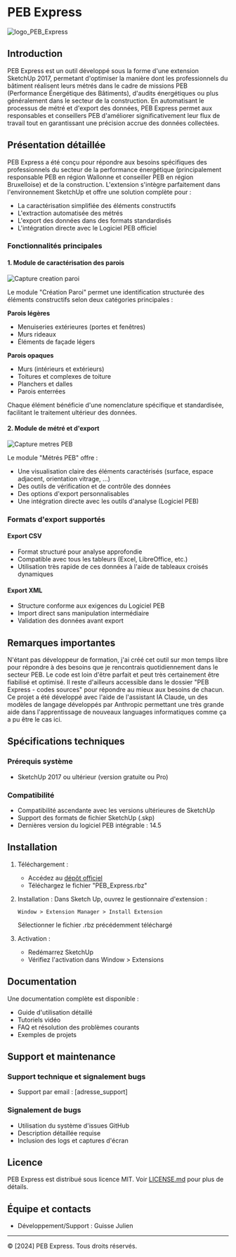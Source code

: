 # PEB Express
![logo_PEB_Express](https://github.com/user-attachments/assets/81eea7d6-0c88-4cbd-8537-130728d892e0)

## Introduction

PEB Express est un outil développé sous la forme d'une extension SketchUp 2017, permetant d'optimiser la manière dont les professionnels du bâtiment réalisent leurs métrés dans le cadre de missions PEB (Performance Énergétique des Bâtiments), d'audits énergétiques ou plus généralement dans le secteur de la construction. En automatisant le processus de métré et d'export des données, PEB Express permet aux responsables et conseillers PEB d'améliorer significativement leur flux de travail tout en garantissant une précision accrue des données collectées.

## Présentation détaillée

PEB Express a été conçu pour répondre aux besoins spécifiques des professionnels du secteur de la performance énergétique (principalement responsable PEB en région Wallonne et conseiller PEB en région Bruxelloise) et de la construction. L'extension s'intègre parfaitement dans l'environnement SketchUp et offre une solution complète pour :

- La caractérisation simplifiée des éléments constructifs
- L'extraction automatisée des métrés
- L'export des données dans des formats standardisés
- L'intégration directe avec le Logiciel PEB officiel

### Fonctionnalités principales

#### 1. Module de caractérisation des parois

![Capture creation paroi](https://github.com/user-attachments/assets/3cfefd6b-9e4f-4982-9082-590d55eb985d)

Le module "Création Paroi" permet une identification structurée des éléments constructifs selon deux catégories principales :

**Parois légères**
- Menuiseries extérieures (portes et fenêtres)
- Murs rideaux
- Éléments de façade légers

**Parois opaques**
- Murs (intérieurs et extérieurs)
- Toitures et complexes de toiture
- Planchers et dalles
- Parois enterrées

Chaque élément bénéficie d'une nomenclature spécifique et standardisée, facilitant le traitement ultérieur des données.

#### 2. Module de métré et d'export

![Capture metres PEB](https://github.com/user-attachments/assets/ff3509cb-e185-4f5b-a394-a446afcb7694)

Le module "Métrés PEB" offre :

- Une visualisation claire des éléments caractérisés (surface, espace adjacent, orientation vitrage, ...)
- Des outils de vérification et de contrôle des données
- Des options d'export personnalisables
- Une intégration directe avec les outils d'analyse (Logiciel PEB)

### Formats d'export supportés

#### Export CSV
- Format structuré pour analyse approfondie
- Compatible avec tous les tableurs (Excel, LibreOffice, etc.)
- Utilisation très rapide de ces données à l'aide de tableaux croisés dynamiques

#### Export XML
- Structure conforme aux exigences du Logiciel PEB
- Import direct sans manipulation intermédiaire
- Validation des données avant export

## Remarques importantes
N'étant pas développeur de formation, j'ai créé cet outil sur mon temps libre pour répondre à des besoins que je rencontrais quotidiennement dans le secteur PEB. Le code est loin d'être parfait et peut très certainement être fiabilisé et optimisé. Il reste d'ailleurs accessible dans le dossier "PEB Express - codes sources" pour répondre au mieux aux besoins de chacun. Ce projet a été développé avec l'aide de l'assistant IA Claude, un des modèles de langage développés par Anthropic permettant une très grande aide dans l'apprentissage de nouveaux languages informatiques comme ça a pu être le cas ici.

## Spécifications techniques

### Prérequis système
- SketchUp 2017 ou ultérieur (version gratuite ou Pro)

### Compatibilité
- Compatibilité ascendante avec les versions ultérieures de SketchUp
- Support des formats de fichier SketchUp (.skp)
- Dernières version du logiciel PEB intégrable : 14.5

## Installation

1. Téléchargement :
   - Accédez au [dépôt officiel]()
   - Téléchargez le fichier "PEB_Express.rbz"

2. Installation :
   Dans Sketch Up, ouvrez le gestionnaire d'extension :
   ```
   Window > Extension Manager > Install Extension
   ```
   Sélectionner le fichier .rbz précédemment téléchargé
  
4. Activation :
   - Redémarrez SketchUp
   - Vérifiez l'activation dans Window > Extensions

## Documentation

Une documentation complète est disponible :
- Guide d'utilisation détaillé
- Tutoriels vidéo
- FAQ et résolution des problèmes courants
- Exemples de projets

## Support et maintenance

### Support technique et signalement bugs
- Support par email : [adresse_support]

### Signalement de bugs
- Utilisation du système d'issues GitHub
- Description détaillée requise
- Inclusion des logs et captures d'écran

## Licence

PEB Express est distribué sous licence MIT. Voir [LICENSE.md](LICENSE.md) pour plus de détails.

## Équipe et contacts

- Développement/Support : Guisse Julien

---

© [2024] PEB Express. Tous droits réservés.

